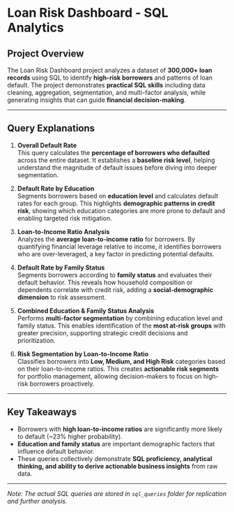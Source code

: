 # Loan Risk Dashboard - SQL Analytics

## Project Overview
The Loan Risk Dashboard project analyzes a dataset of **300,000+ loan records** using SQL to identify **high-risk borrowers** and patterns of loan default. The project demonstrates **practical SQL skills** including data cleaning, aggregation, segmentation, and multi-factor analysis, while generating insights that can guide **financial decision-making**.

---

## Query Explanations

1. **Overall Default Rate**  
This query calculates the **percentage of borrowers who defaulted** across the entire dataset. It establishes a **baseline risk level**, helping understand the magnitude of default issues before diving into deeper segmentation.

2. **Default Rate by Education**  
Segments borrowers based on **education level** and calculates default rates for each group. This highlights **demographic patterns in credit risk**, showing which education categories are more prone to default and enabling targeted risk mitigation.

3. **Loan-to-Income Ratio Analysis**  
Analyzes the **average loan-to-income ratio** for borrowers. By quantifying financial leverage relative to income, it identifies borrowers who are over-leveraged, a key factor in predicting potential defaults.

4. **Default Rate by Family Status**  
Segments borrowers according to **family status** and evaluates their default behavior. This reveals how household composition or dependents correlate with credit risk, adding a **social-demographic dimension** to risk assessment.

5. **Combined Education & Family Status Analysis**  
Performs **multi-factor segmentation** by combining education level and family status. This enables identification of the **most at-risk groups** with greater precision, supporting strategic credit decisions and prioritization.

6. **Risk Segmentation by Loan-to-Income Ratio**  
Classifies borrowers into **Low, Medium, and High Risk** categories based on their loan-to-income ratios. This creates **actionable risk segments** for portfolio management, allowing decision-makers to focus on high-risk borrowers proactively.

---

## Key Takeaways
- Borrowers with **high loan-to-income ratios** are significantly more likely to default (~23% higher probability).  
- **Education and family status** are important demographic factors that influence default behavior.  
- These queries collectively demonstrate **SQL proficiency, analytical thinking, and ability to derive actionable business insights** from raw data.

---

*Note: The actual SQL queries are stored in `sql_queries` folder for replication and further analysis.*
